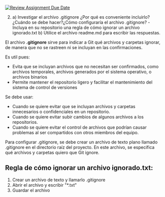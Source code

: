 [![Review Assignment Due Date](https://classroom.github.com/assets/deadline-readme-button-22041afd0340ce965d47ae6ef1cefeee28c7c493a6346c4f15d667ab976d596c.svg)](https://classroom.github.com/a/kl-E8VQf)

2. a) Investigar el archivo .gitignore ¿Por qué es conveniente incluirlo? ¿Cuándo se debe hacer?¿Cómo configuraría el archivo .gitignore?
-Incluya en su repositorio una regla de cómo ignorar un archivo ignorado.txt
b) Utilice el archivo readme.md para escribir las respuestas.

El archivo **.gitignore** sirve para indicar a Git qué archivos y carpetas ignorar, de manera que no se rastreen ni se incluyan en las confirmaciones. 

Es util pues:
- Evita que se incluyan archivos que no necesitan ser confirmados, como archivos temporales, archivos generados por el sistema operativo, o archivos binarios
- Permite mantener el repositorio ligero y facilitar el mantenimiento del sistema de control de versiones

Se debe usar:
- Cuando se quiere evitar que se incluyan archivos y carpetas innecesarios o confidenciales en un repositorio. 
- Cuando se quiere evitar subir cambios de algunos archivos a los repositorios. 
- Cuando se quiere evitar el control de archivos que podrían causar problemas al ser compartidos con otros miembros del equipo.

Para configurar .gitignore, se debe crear un archivo de texto plano llamado .gitignore en el directorio raíz del proyecto. En este archivo, se especifica qué archivos y carpetas quiero que Git ignore. 

## Regla de cómo ignorar un archivo ignorado.txt:
1. Crear un archivo de texto y llamarlo .gitignore
2. Abrir el archivo y escribir "*.txt"
3. Guardar el archivo
